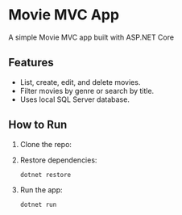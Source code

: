 # Movie MVC App

A simple Movie MVC app built with ASP.NET Core 

## Features
- List, create, edit, and delete movies.
- Filter movies by genre or search by title.
- Uses local SQL Server database.

## How to Run
1. Clone the repo:

2. Restore dependencies:
   ```bash
   dotnet restore

3. Run the app:
   ```bash
   dotnet run

